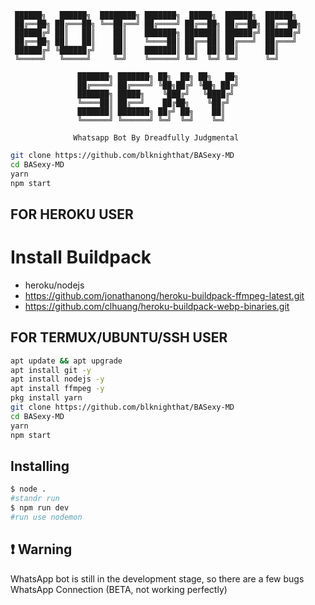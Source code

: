 
     ██████╗   ██████╗  ████████╗ ███████╗  █████╗  ██████╗  ██████╗
     ██╔══██╗ ██╔═══██╗ ╚══██╔══╝ ██╔════╝ ██╔══██╗ ██╔══██╗ ██╔══██╗
     ██████╔╝ ██║   ██║    ██║    ███████╗ ███████║ ██████╔╝ ██████╔╝ 
     ██╔══██╗ ██║   ██║    ██║    ╚════██║ ██╔══██║ ██╔═══╝  ██╔═══╝ 
     ██████╔╝ ╚██████╔╝    ██║    ███████║ ██║  ██║ ██║      ██║
     ╚═════╝   ╚═════╝     ╚═╝    ╚══════╝ ╚═╝  ╚═╝ ╚═╝      ╚═╝

                   ███████╗ ███████╗ ██╗  ██╗ ██╗   ██╗ 
                   ██╔════╝ ██╔════╝ ╚██╗██╔╝ ╚██╗ ██╔╝ 
                   ███████╗ █████╗    ╚███╔╝   ╚████╔╝  
                   ╚════██║ ██╔══╝    ██╔██╗    ╚██╔╝   
                   ███████║ ███████╗ ██╔╝ ██╗    ██║    
                   ╚══════╝ ╚══════╝ ╚═╝  ╚═╝    ╚═╝    

                  Whatsapp Bot By Dreadfully Judgmental


```bash
git clone https://github.com/blknighthat/BASexy-MD
cd BASexy-MD
yarn
npm start
```


## FOR HEROKU USER
# Install Buildpack
- heroku/nodejs
- https://github.com/jonathanong/heroku-buildpack-ffmpeg-latest.git
- https://github.com/clhuang/heroku-buildpack-webp-binaries.git


## FOR TERMUX/UBUNTU/SSH USER

```bash
apt update && apt upgrade
apt install git -y
apt install nodejs -y
apt install ffmpeg -y
pkg install yarn
git clone https://github.com/blknighthat/BASexy-MD
cd BASexy-MD
yarn
npm start
```

## Installing
```bash
$ node .
#standr run
$ npm run dev
#run use nodemon
```

## ❗ Warning
WhatsApp bot is still in the development stage, so there are a few bugs
WhatsApp Connection (BETA, not working perfectly)
